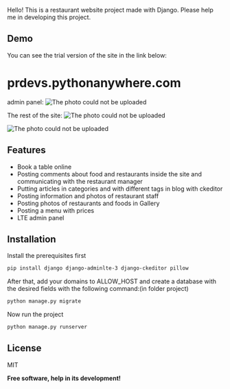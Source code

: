Hello! This is a restaurant website project made with Django. Please help me in developing this project.

## Demo
You can see the trial version of the site in the link below:
# prdevs.pythonanywhere.com

admin panel:
![The photo could not be uploaded ](https://s2.uupload.ir/files/screenshot_2023-01-19_130100_9x3y.png)

The rest of the site:
![The photo could not be uploaded](https://s2.uupload.ir/files/screenshot_2023-01-19_130958_c3uq.png)

![The photo could not be uploaded](https://s2.uupload.ir/files/screenshot_2023-01-19_130900_ettx.png)


## Features

- Book a table online
- Posting comments about food and restaurants inside the site and communicating with the restaurant manager
- Putting articles in categories and with different tags in blog with ckeditor
- Posting information and photos of restaurant staff
- Posting photos of restaurants and foods in Gallery
- Posting a menu with prices
- LTE admin panel

## Installation

Install the prerequisites first
```sh
pip install django django-adminlte-3 django-ckeditor pillow 
```
After that, add your domains to ALLOW_HOST and create a database with the desired fields with the following command:(in folder project)

```sh
python manage.py migrate
```
Now run the project
```sh
python manage.py runserver
```


## License

MIT


**Free software, help in its development!**

[//]: # (These are reference links used in the body of this note and get stripped out when the markdown processor does its job. There is no need to format nicely because it shouldn't be seen. Thanks SO - http://stackoverflow.com/questions/4823468/store-comments-in-markdown-syntax)

   [dill]: <https://github.com/joemccann/dillinger>
   [git-repo-url]: <https://github.com/joemccann/dillinger.git>
   [john gruber]: <http://daringfireball.net>
   [df1]: <http://daringfireball.net/projects/markdown/>
   [markdown-it]: <https://github.com/markdown-it/markdown-it>
   [Ace Editor]: <http://ace.ajax.org>
   [node.js]: <http://nodejs.org>
   [Twitter Bootstrap]: <http://twitter.github.com/bootstrap/>
   [jQuery]: <http://jquery.com>
   [@tjholowaychuk]: <http://twitter.com/tjholowaychuk>
   [express]: <http://expressjs.com>
   [AngularJS]: <http://angularjs.org>
   [Gulp]: <http://gulpjs.com>

   [PlDb]: <https://github.com/joemccann/dillinger/tree/master/plugins/dropbox/README.md>
   [PlGh]: <https://github.com/joemccann/dillinger/tree/master/plugins/github/README.md>
   [PlGd]: <https://github.com/joemccann/dillinger/tree/master/plugins/googledrive/README.md>
   [PlOd]: <https://github.com/joemccann/dillinger/tree/master/plugins/onedrive/README.md>
   [PlMe]: <https://github.com/joemccann/dillinger/tree/master/plugins/medium/README.md>
   [PlGa]: <https://github.com/RahulHP/dillinger/blob/master/plugins/googleanalytics/README.md>

